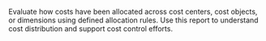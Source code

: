 Evaluate how costs have been allocated across cost centers, cost objects, or dimensions using defined allocation rules. Use this report to understand cost distribution and support cost control efforts.